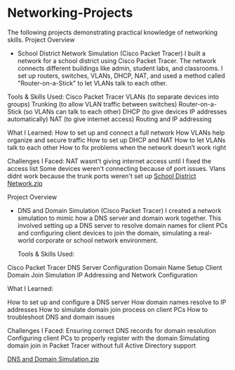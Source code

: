 # Networking-Projects
The following projects demonstrating practical knowledge of networking skills.
Project Overview
- School District Network Simulation (Cisco Packet Tracer)
  I built a network for a school district using Cisco Packet Tracer. The network connects different buildings like admin, student labs, and classrooms. I set up routers, switches, VLANs, DHCP, NAT, and used a method called "Router-on-a-Stick" to let VLANs talk to each other.
  
Tools & Skills Used:
Cisco Packet Tracer
VLANs (to separate devices into groups)
Trunking (to allow VLAN traffic between switches)
Router-on-a-Stick (so VLANs can talk to each other)
DHCP (to give devices IP addresses automatically)
NAT (to give internet access)
Routing and IP addressing
  
 What I Learned:
How to set up and connect a full network
How VLANs help organize and secure traffic
How to set up DHCP and NAT
How to let VLANs talk to each other
How to fix problems when the network doesn’t work right

Challenges I Faced:
NAT wasnt't giving internet access until I fixed the access list
Some devices weren't connecting because of port issues.
Vlans didnt work because the trunk ports weren't set up
[School District Network.zip](https://github.com/user-attachments/files/21470808/School.District.Network.zip)

Project Overview 
- DNS and Domain Simulation (Cisco Packet Tracer)
  I created a network simulation to mimic how a DNS server and domain work together. This involved setting up a DNS server to resolve domain names for client PCs and configuring client devices to join the domain, simulating a real-world corporate or school network environment.

  Tools & Skills Used:

Cisco Packet Tracer
DNS Server Configuration
Domain Name Setup
Client Domain Join Simulation
IP Addressing and Network Configuration

What I Learned:

How to set up and configure a DNS server
How domain names resolve to IP addresses
How to simulate domain join process on client PCs
How to troubleshoot DNS and domain issues

Challenges I Faced:
Ensuring correct DNS records for domain resolution
Configuring client PCs to properly register with the domain
Simulating domain join in Packet Tracer without full Active Directory support

[DNS and Domain Simulation.zip](https://github.com/user-attachments/files/21470903/DNS.and.Domain.Simulation.zip)


